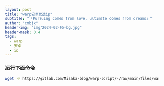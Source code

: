 ```yaml
---
layout: post
title: "warp安卓优选ip"
subtitle: "「Pursuing comes from love, ultimate comes from dreams」"
author: "cmbjx"
header-img: "img/2024-02-05-bg.jpg"
header-mask: 0.4
tags:
  - warp
  - 安卓
  - ip
---
```


### 运行下面命令

```sh
wget -N https://gitlab.com/Misaka-blog/warp-script/-/raw/main/files/warp-yxip/warp-yxip.sh && bash warp-yxip.sh
```
